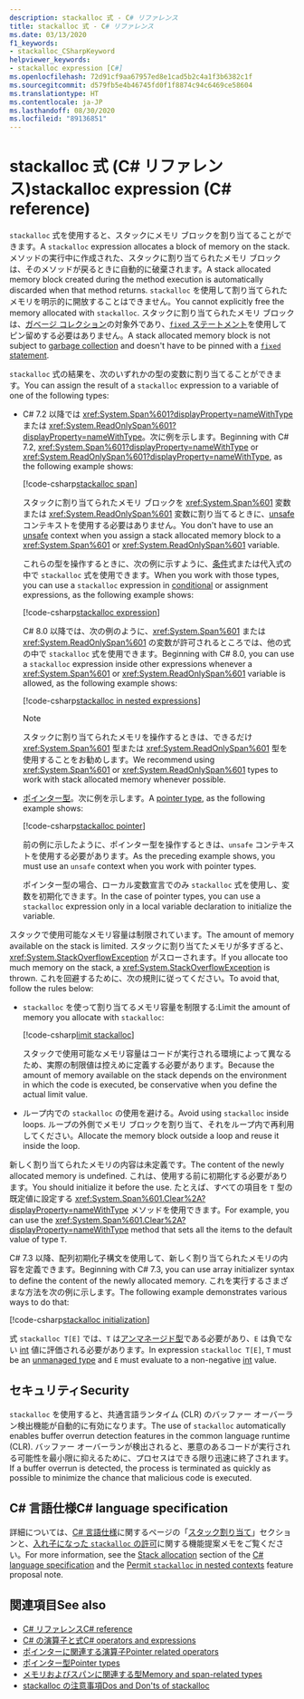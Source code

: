 ```yaml
---
description: stackalloc 式 - C# リファレンス
title: stackalloc 式 - C# リファレンス
ms.date: 03/13/2020
f1_keywords:
- stackalloc_CSharpKeyword
helpviewer_keywords:
- stackalloc expression [C#]
ms.openlocfilehash: 72d91cf9aa67957ed8e1cad5b2c4a1f3b6382c1f
ms.sourcegitcommit: d579fb5e4b46745fd0f1f8874c94c6469ce58604
ms.translationtype: HT
ms.contentlocale: ja-JP
ms.lasthandoff: 08/30/2020
ms.locfileid: "89136851"
---
```

# <a name="stackalloc-expression-c-reference"></a><span data-ttu-id="40260-103">stackalloc 式 (C# リファレンス)</span><span class="sxs-lookup"><span data-stu-id="40260-103">stackalloc expression (C# reference)</span></span>

<span data-ttu-id="40260-104">`stackalloc` 式を使用すると、スタックにメモリ ブロックを割り当てることができます。</span><span class="sxs-lookup"><span data-stu-id="40260-104">A `stackalloc` expression allocates a block of memory on the stack.</span></span> <span data-ttu-id="40260-105">メソッドの実行中に作成された、スタックに割り当てられたメモリ ブロックは、そのメソッドが戻るときに自動的に破棄されます。</span><span class="sxs-lookup"><span data-stu-id="40260-105">A stack allocated memory block created during the method execution is automatically discarded when that method returns.</span></span> <span data-ttu-id="40260-106">`stackalloc` を使用して割り当てられたメモリを明示的に開放することはできません。</span><span class="sxs-lookup"><span data-stu-id="40260-106">You cannot explicitly free the memory allocated with `stackalloc`.</span></span> <span data-ttu-id="40260-107">スタックに割り当てられたメモリ ブロックは、[ガベージ コレクション](../../../standard/garbage-collection/index.md)の対象外であり、[`fixed` ステートメント](../keywords/fixed-statement.md)を使用してピン留めする必要はありません。</span><span class="sxs-lookup"><span data-stu-id="40260-107">A stack allocated memory block is not subject to [garbage collection](../../../standard/garbage-collection/index.md) and doesn't have to be pinned with a [`fixed` statement](../keywords/fixed-statement.md).</span></span>

<span data-ttu-id="40260-108">`stackalloc` 式の結果を、次のいずれかの型の変数に割り当てることができます。</span><span class="sxs-lookup"><span data-stu-id="40260-108">You can assign the result of a `stackalloc` expression to a variable of one of the following types:</span></span>

- <span data-ttu-id="40260-109">C# 7.2 以降では <xref:System.Span%601?displayProperty=nameWithType> または <xref:System.ReadOnlySpan%601?displayProperty=nameWithType>。次に例を示します。</span><span class="sxs-lookup"><span data-stu-id="40260-109">Beginning with C# 7.2, <xref:System.Span%601?displayProperty=nameWithType> or <xref:System.ReadOnlySpan%601?displayProperty=nameWithType>, as the following example shows:</span></span>

  [!code-csharp[stackalloc span](snippets/shared/StackallocOperator.cs#AssignToSpan)]

  <span data-ttu-id="40260-110">スタックに割り当てられたメモリ ブロックを <xref:System.Span%601> 変数または <xref:System.ReadOnlySpan%601> 変数に割り当てるときに、[unsafe](../keywords/unsafe.md) コンテキストを使用する必要はありません。</span><span class="sxs-lookup"><span data-stu-id="40260-110">You don't have to use an [unsafe](../keywords/unsafe.md) context when you assign a stack allocated memory block to a <xref:System.Span%601> or <xref:System.ReadOnlySpan%601> variable.</span></span>

  <span data-ttu-id="40260-111">これらの型を操作するときに、次の例に示すように、[条件](conditional-operator.md)式または代入式の中で `stackalloc` 式を使用できます。</span><span class="sxs-lookup"><span data-stu-id="40260-111">When you work with those types, you can use a `stackalloc` expression in [conditional](conditional-operator.md) or assignment expressions, as the following example shows:</span></span>

  [!code-csharp[stackalloc expression](snippets/shared/StackallocOperator.cs#AsExpression)]

  <span data-ttu-id="40260-112">C# 8.0 以降では、次の例のように、<xref:System.Span%601> または <xref:System.ReadOnlySpan%601> の変数が許可されるところでは、他の式の中で `stackalloc` 式を使用できます。</span><span class="sxs-lookup"><span data-stu-id="40260-112">Beginning with C# 8.0, you can use a `stackalloc` expression inside other expressions whenever a <xref:System.Span%601> or <xref:System.ReadOnlySpan%601> variable is allowed, as the following example shows:</span></span>

  [!code-csharp[stackalloc in nested expressions](snippets/shared/StackallocOperator.cs#Nested)]

  > [!NOTE]
  > <span data-ttu-id="40260-113">スタックに割り当てられたメモリを操作するときは、できるだけ <xref:System.Span%601> 型または <xref:System.ReadOnlySpan%601> 型を使用することをお勧めします。</span><span class="sxs-lookup"><span data-stu-id="40260-113">We recommend using <xref:System.Span%601> or <xref:System.ReadOnlySpan%601> types to work with stack allocated memory whenever possible.</span></span>

- <span data-ttu-id="40260-114">[ポインター型](../../programming-guide/unsafe-code-pointers/pointer-types.md)。次に例を示します。</span><span class="sxs-lookup"><span data-stu-id="40260-114">A [pointer type](../../programming-guide/unsafe-code-pointers/pointer-types.md), as the following example shows:</span></span>

  [!code-csharp[stackalloc pointer](snippets/shared/StackallocOperator.cs#AssignToPointer)]

  <span data-ttu-id="40260-115">前の例に示したように、ポインター型を操作するときは、`unsafe` コンテキストを使用する必要があります。</span><span class="sxs-lookup"><span data-stu-id="40260-115">As the preceding example shows, you must use an `unsafe` context when you work with pointer types.</span></span>

  <span data-ttu-id="40260-116">ポインター型の場合、ローカル変数宣言でのみ `stackalloc` 式を使用し、変数を初期化できます。</span><span class="sxs-lookup"><span data-stu-id="40260-116">In the case of pointer types, you can use a `stackalloc` expression only in a local variable declaration to initialize the variable.</span></span>

<span data-ttu-id="40260-117">スタックで使用可能なメモリ容量は制限されています。</span><span class="sxs-lookup"><span data-stu-id="40260-117">The amount of memory available on the stack is limited.</span></span> <span data-ttu-id="40260-118">スタックに割り当てたメモリが多すぎると、<xref:System.StackOverflowException> がスローされます。</span><span class="sxs-lookup"><span data-stu-id="40260-118">If you allocate too much memory on the stack, a <xref:System.StackOverflowException> is thrown.</span></span> <span data-ttu-id="40260-119">これを回避するために、次の規則に従ってください。</span><span class="sxs-lookup"><span data-stu-id="40260-119">To avoid that, follow the rules below:</span></span>

- <span data-ttu-id="40260-120">`stackalloc` を使って割り当てるメモリ容量を制限する:</span><span class="sxs-lookup"><span data-stu-id="40260-120">Limit the amount of memory you allocate with `stackalloc`:</span></span>

  [!code-csharp[limit stackalloc](snippets/shared/StackallocOperator.cs#LimitStackalloc)]

  <span data-ttu-id="40260-121">スタックで使用可能なメモリ容量はコードが実行される環境によって異なるため、実際の制限値は控えめに定義する必要があります。</span><span class="sxs-lookup"><span data-stu-id="40260-121">Because the amount of memory available on the stack depends on the environment in which the code is executed, be conservative when you define the actual limit value.</span></span>

- <span data-ttu-id="40260-122">ループ内での `stackalloc` の使用を避ける。</span><span class="sxs-lookup"><span data-stu-id="40260-122">Avoid using `stackalloc` inside loops.</span></span> <span data-ttu-id="40260-123">ループの外側でメモリ ブロックを割り当て、それをループ内で再利用してください。</span><span class="sxs-lookup"><span data-stu-id="40260-123">Allocate the memory block outside a loop and reuse it inside the loop.</span></span>

<span data-ttu-id="40260-124">新しく割り当てられたメモリの内容は未定義です。</span><span class="sxs-lookup"><span data-stu-id="40260-124">The content of the newly allocated memory is undefined.</span></span> <span data-ttu-id="40260-125">これは、使用する前に初期化する必要があります。</span><span class="sxs-lookup"><span data-stu-id="40260-125">You should initialize it before the use.</span></span> <span data-ttu-id="40260-126">たとえば、すべての項目を `T` 型の既定値に設定する <xref:System.Span%601.Clear%2A?displayProperty=nameWithType> メソッドを使用できます。</span><span class="sxs-lookup"><span data-stu-id="40260-126">For example, you can use the <xref:System.Span%601.Clear%2A?displayProperty=nameWithType> method that sets all the items to the default value of type `T`.</span></span>

<span data-ttu-id="40260-127">C# 7.3 以降、配列初期化子構文を使用して、新しく割り当てられたメモリの内容を定義できます。</span><span class="sxs-lookup"><span data-stu-id="40260-127">Beginning with C# 7.3, you can use array initializer syntax to define the content of the newly allocated memory.</span></span> <span data-ttu-id="40260-128">これを実行するさまざまな方法を次の例に示します。</span><span class="sxs-lookup"><span data-stu-id="40260-128">The following example demonstrates various ways to do that:</span></span>

[!code-csharp[stackalloc initialization](snippets/shared/StackallocOperator.cs#StackallocInit)]

<span data-ttu-id="40260-129">式 `stackalloc T[E]` では、`T` は[アンマネージド型](../builtin-types/unmanaged-types.md)である必要があり、`E` は負でない [int](../builtin-types/integral-numeric-types.md) 値に評価される必要があります。</span><span class="sxs-lookup"><span data-stu-id="40260-129">In expression `stackalloc T[E]`, `T` must be an [unmanaged type](../builtin-types/unmanaged-types.md) and `E` must evaluate to a non-negative [int](../builtin-types/integral-numeric-types.md) value.</span></span>

## <a name="security"></a><span data-ttu-id="40260-130">セキュリティ</span><span class="sxs-lookup"><span data-stu-id="40260-130">Security</span></span>

<span data-ttu-id="40260-131">`stackalloc` を使用すると、共通言語ランタイム (CLR) のバッファー オーバーラン検出機能が自動的に有効になります。</span><span class="sxs-lookup"><span data-stu-id="40260-131">The use of `stackalloc` automatically enables buffer overrun detection features in the common language runtime (CLR).</span></span> <span data-ttu-id="40260-132">バッファー オーバーランが検出されると、悪意のあるコードが実行される可能性を最小限に抑えるために、プロセスはできる限り迅速に終了されます。</span><span class="sxs-lookup"><span data-stu-id="40260-132">If a buffer overrun is detected, the process is terminated as quickly as possible to minimize the chance that malicious code is executed.</span></span>

## <a name="c-language-specification"></a><span data-ttu-id="40260-133">C# 言語仕様</span><span class="sxs-lookup"><span data-stu-id="40260-133">C# language specification</span></span>

<span data-ttu-id="40260-134">詳細については、[C# 言語仕様](~/_csharplang/spec/introduction.md)に関するページの「[スタック割り当て](~/_csharplang/spec/unsafe-code.md#stack-allocation)」セクションと、[入れ子になった `stackalloc` の許可](~/_csharplang/proposals/csharp-8.0/nested-stackalloc.md)に関する機能提案メモをご覧ください。</span><span class="sxs-lookup"><span data-stu-id="40260-134">For more information, see the [Stack allocation](~/_csharplang/spec/unsafe-code.md#stack-allocation) section of the [C# language specification](~/_csharplang/spec/introduction.md) and the [Permit `stackalloc` in nested contexts](~/_csharplang/proposals/csharp-8.0/nested-stackalloc.md) feature proposal note.</span></span>

## <a name="see-also"></a><span data-ttu-id="40260-135">関連項目</span><span class="sxs-lookup"><span data-stu-id="40260-135">See also</span></span>

- [<span data-ttu-id="40260-136">C# リファレンス</span><span class="sxs-lookup"><span data-stu-id="40260-136">C# reference</span></span>](../index.md)
- [<span data-ttu-id="40260-137">C# の演算子と式</span><span class="sxs-lookup"><span data-stu-id="40260-137">C# operators and expressions</span></span>](index.md)
- [<span data-ttu-id="40260-138">ポインターに関連する演算子</span><span class="sxs-lookup"><span data-stu-id="40260-138">Pointer related operators</span></span>](pointer-related-operators.md)
- [<span data-ttu-id="40260-139">ポインター型</span><span class="sxs-lookup"><span data-stu-id="40260-139">Pointer types</span></span>](../../programming-guide/unsafe-code-pointers/pointer-types.md)
- [<span data-ttu-id="40260-140">メモリおよびスパンに関連する型</span><span class="sxs-lookup"><span data-stu-id="40260-140">Memory and span-related types</span></span>](../../../standard/memory-and-spans/index.md)
- [<span data-ttu-id="40260-141">stackalloc の注意事項</span><span class="sxs-lookup"><span data-stu-id="40260-141">Dos and Don'ts of stackalloc</span></span>](https://vcsjones.dev/2020/02/24/stackalloc/)
